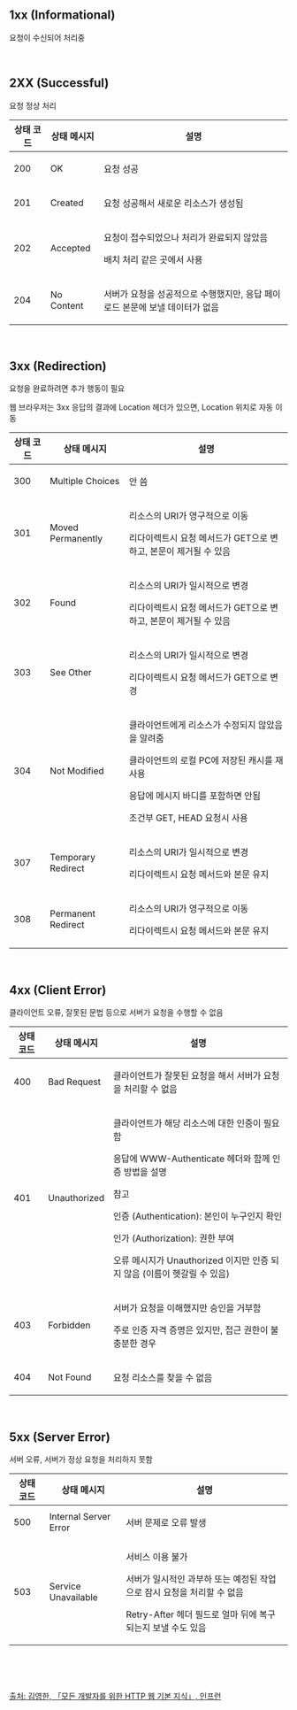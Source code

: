 <br />

## 1xx (Informational)

요청이 수신되어 처리중

<br />

## 2XX (Successful)

요청 정상 처리

<p></p>

<table>
    <thead>
        <tr>
            <th>상태 코드</th>
            <th>상태 메시지</th>
            <th>설명</th>
        </tr>
    </thead>
    <tbody>
        <tr>
            <td>200</td>
            <td>OK</td>
            <td><p>요청 성공</p></td>
        </tr>
        <tr>
            <td>201</td>
            <td>Created</td>
            <td><p>요청 성공해서 새로운 리소스가 생성됨</p></td>
        </tr>
        <tr>
            <td>202</td>
            <td>Accepted</td>
            <td>
                <p>요청이 접수되었으나 처리가 완료되지 않았음</p>
                <p>배치 처리 같은 곳에서 사용</p>
            </td>
        </tr>
        <tr>
            <td>204</td>
            <td>No Content</td>
            <td><p>서버가 요청을 성공적으로 수행했지만, 응답 페이로드 본문에 보낼 데이터가 없음</p></td>
        </tr>
    </tbody>
</table>

<br />

## 3xx (Redirection)

요청을 완료하려면 추가 행동이 필요

웹 브라우저는 3xx 응답의 결과에 Location 헤더가 있으면, Location 위치로 자동 이동

<p></p>

<table>
    <thead>
        <tr>
            <th>상태 코드</th>
            <th>상태 메시지</th>
            <th>설명</th>
        </tr>
    </thead>
    <tbody>
        <tr>
            <td>300</td>
            <td>Multiple Choices</td>
            <td><p>안 씀</p></td>
        </tr>
        <tr>
            <td>301</td>
            <td>Moved Permanently</td>
            <td>
                <p>리소스의 URI가 영구적으로 이동</p>
                <p>리다이렉트시 요청 메서드가 GET으로 변하고, 본문이 제거될 수 있음</p>
            </td>
        </tr>
        <tr>
            <td>302</td>
            <td>Found</td>
            <td>
                <p>리소스의 URI가 일시적으로 변경</p>
                <p>리다이렉트시 요청 메서드가 GET으로 변하고, 본문이 제거될 수 있음</p>
            </td>
        </tr>
        <tr>
            <td>303</td>
            <td>See Other</td>
            <td>
                <p>리소스의 URI가 일시적으로 변경</p>
                <p>리다이렉트시 요청 메서드가 GET으로 변경</p>
            </td>
        </tr>
        <tr>
            <td>304</td>
            <td>Not Modified</td>
            <td>
                <p>클라이언트에게 리소스가 수정되지 않았음을 알려줌</p>
                <p>클라이언트의 로컬 PC에 저장된 캐시를 재사용</p>
                <p>응답에 메시지 바디를 포함하면 안됨</p>
                <p>조건부 GET, HEAD 요청시 사용</p>
            </td>
        </tr>
        <tr>
            <td>307</td>
            <td>Temporary Redirect</td>
            <td>
                <p>리소스의 URI가 일시적으로 변경</p>
                <p>리다이렉트시 요청 메서드와 본문 유지</p>
            </td>
        </tr>
        <tr>
            <td>308</td>
            <td>Permanent Redirect</td>
            <td>
                <p>리소스의 URI가 영구적으로 이동</p>
                <p>리다이렉트시 요청 메서드와 본문 유지</p>
            </td>
        </tr>
    </tbody>
</table>

<br />

## 4xx (Client Error)

클라이언트 오류, 잘못된 문법 등으로 서버가 요청을 수행할 수 없음

<p></p>

<table>
    <thead>
        <tr>
            <th>상태 코드</th>
            <th>상태 메시지</th>
            <th>설명</th>
        </tr>
    </thead>
    <tbody>
        <tr>
            <td>400</td>
            <td>Bad Request</td>
            <td><p>클라이언트가 잘못된 요청을 해서 서버가 요청을 처리할 수 없음</p></td>
        </tr>
        <tr>
            <td>401</td>
            <td>Unauthorized</td>
            <td>
                <p>클라이언트가 해당 리소스에 대한 인증이 필요함</p>
                <p>응답에 WWW-Authenticate 헤더와 함께 인증 방법을 설명</p>
                <p>참고</p>
                <p>인증 (Authentication): 본인이 누구인지 확인</p>
                <p>인가 (Authorization): 권한 부여</p>
                <p>오류 메시지가 Unauthorized 이지만 인증 되지 않음 (이름이 헷갈릴 수 있음)</p>
            </td>
        </tr>
        <tr>
            <td>403</td>
            <td>Forbidden</td>
            <td>
                <p>서버가 요청을 이해했지만 승인을 거부함</p>
                <p>주로 인증 자격 증명은 있지만, 접근 권한이 불충분한 경우</p>
            </td>
        </tr>
        <tr>
            <td>404</td>
            <td>Not Found</td>
            <td><p>요청 리소스를 찾을 수 없음</p></td>
        </tr>
    </tbody>
</table>

<br />

## 5xx (Server Error)

서버 오류, 서버가 정상 요청을 처리하지 못함

<p></p>

<table>
    <thead>
        <tr>
            <th>상태 코드</th>
            <th>상태 메시지</th>
            <th>설명</th>
        </tr>
    </thead>
    <tbody>
        <tr>
            <td>500</td>
            <td>Internal Server Error</td>
            <td><p>서버 문제로 오류 발생</p></td>
        </tr>
        <tr>
            <td>503</td>
            <td>Service Unavailable</td>
            <td>
                <p>서비스 이용 불가</p>
                <p>서버가 일시적인 과부하 또는 예정된 작업으로 잠시 요청을 처리할 수 없음</p>
                <p>Retry-After 헤더 필드로 얼마 뒤에 복구되는지 보낼 수도 있음</p>
            </td>
        </tr>
    </tbody>
</table>

<br />
<br />
<br />

[출처: 김영한, 「모든 개발자를 위한 HTTP 웹 기본 지식」, 인프런](https://www.inflearn.com/course/http-%EC%9B%B9-%EB%84%A4%ED%8A%B8%EC%9B%8C%ED%81%AC/dashboard)

<br />
